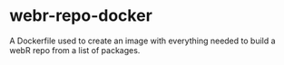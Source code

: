 # webr-repo-docker
A Dockerfile used to create an image with everything needed to build a webR repo from a list of packages.
